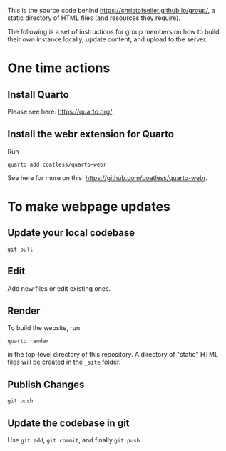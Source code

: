 This is the source code behind <https://christofseiler.github.io/group/>, a static directory of HTML files (and resources they require).

The following is a set of instructions for group members on how to build their own instance locally, update content, and upload to the server.


# One time actions

## Install Quarto 

Please see here: <https://quarto.org/>

## Install the webr extension for Quarto

Run

```
quarto add coatless/quarto-webr
```

See here for more on this: <https://github.com/coatless/quarto-webr>.

# To make webpage updates

## Update your local codebase

```
git pull
```

## Edit

Add new files or edit existing ones. 

## Render 

To build the website, run

```
quarto render
```

in the top-level directory of this repository.
A directory of "static" HTML files will be created in the `_site` folder.

## Publish Changes

```
git push
```

## Update the codebase in git

Use `git add`, `git commit`, and finally `git push`.
